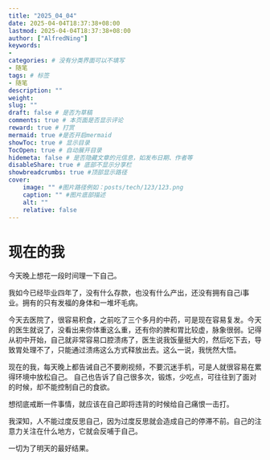 ```yaml
---
title: "2025_04_04"
date: 2025-04-04T18:37:38+08:00
lastmod: 2025-04-04T18:37:38+08:00
author: ["AlfredNing"]
keywords: 
- 
categories: # 没有分类界面可以不填写
- 随笔
tags: # 标签
- 随笔
description: ""
weight:
slug: ""
draft: false # 是否为草稿
comments: true # 本页面是否显示评论
reward: true # 打赏
mermaid: true #是否开启mermaid
showToc: true # 显示目录
TocOpen: true # 自动展开目录
hidemeta: false # 是否隐藏文章的元信息，如发布日期、作者等
disableShare: true # 底部不显示分享栏
showbreadcrumbs: true #顶部显示路径
cover:
    image: "" #图片路径例如：posts/tech/123/123.png
    caption: "" #图片底部描述
    alt: ""
    relative: false
---
```

# 现在的我

今天晚上想花一段时间理一下自己。

我如今已经毕业四年了，没有什么存款，也没有什么产出，还没有拥有自己i事业。拥有的只有发福的身体和一堆坏毛病。

今天去医院了，很容易积食，之前吃了三个多月的中药，可是现在容易复发。今天的医生就说了，没看出来你体重这么重，还有你的脾和胃比较虚，脉象很弱。记得从初中开始，自己就非常容易口腔溃疡了，医生说我饭量挺大的，然后吃下去，导致胃处理不了，只能通过溃疡这么方式释放出去。这么一说，我恍然大悟。

现在的我，每天晚上都告诫自己不要刷视频，不要沉迷手机，可是人就很容易在累得环境中放松自己。 自己也告诉了自己很多次，锻炼，少吃点，可往往到了面对的时候，却不能控制自己的食欲。

想彻底戒断一件事情，就应该在自己即将违背的时候给自己痛恨一击打。

我深知，人不能过度反思自己，因为过度反思就会造成自己的停滞不前。自己的注意力关注在什么地方，它就会反哺于自己。

一切为了明天的最好结果。